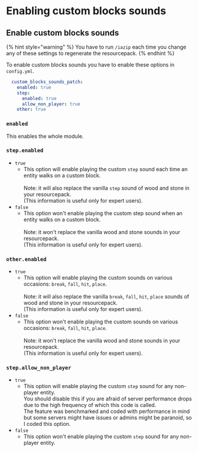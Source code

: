 # Enabling custom blocks sounds

## Enable custom blocks sounds

{% hint style="warning" %}
You have to run `/iazip` each time you change any of these settings to regenerate the resourcepack.
{% endhint %}

To enable custom blocks sounds you have to enable these options in `config.yml`.

```yaml
  custom_blocks_sounds_patch:
    enabled: true
    step:
      enabled: true
      allow_non_player: true
    other: true
```

### `enabled`

This enables the whole module.

### `step.enabled`

* `true`
  * This option will enable playing the custom `step` sound each time an entity walks on a custom block.\
    \
    Note: it will also replace the vanilla `step` sound of wood and stone in your resourcepack.\
    (This information is useful only for expert users).
* `false`
  * This option won't enable playing the custom step sound when an entity walks on a custom block.\
    \
    Note: it won't replace the vanilla wood and stone sounds in your resourcepack.\
    (This information is useful only for expert users).

### `other.enabled`

* `true`
  * This option will enable playing the custom sounds on various occasions: `break`, `fall`, `hit`, `place`.\
    \
    Note: it will also replace the vanilla `break`, `fall`, `hit`, `place` sounds of wood and stone in your resourcepack.\
    (This information is useful only for expert users).
* `false`
  * This option won't enable playing the custom sounds on various occasions: `break`, `fall`, `hit`, `place`.\
    \
    Note: it won't replace the vanilla wood and stone sounds in your resourcepack.\
    (This information is useful only for expert users).

### `step.allow_non_player`

* `true`
  * This option will enable playing the custom `step` sound for any non-player entity.\
    You should disable this if you are afraid of server performance drops due to the high frequency of which this code is called.\
    The feature was benchmarked and coded with performance in mind but some servers might have issues or admins might be paranoid, so I coded this option.
* `false`
  * This option won't enable playing the custom `step` sound for any non-player entity.
